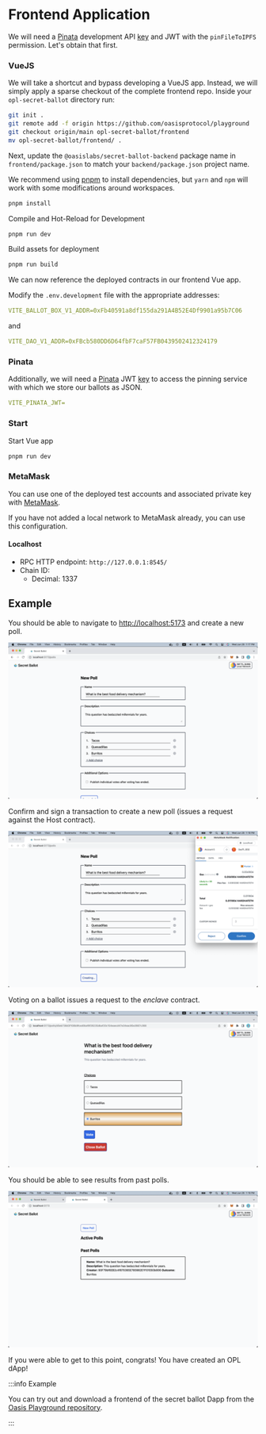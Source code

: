# Frontend Application

We will need a [Pinata](https://www.pinata.cloud) development API
[key](https://docs.pinata.cloud/docs/getting-started#2-generate-your-api-keys)
and JWT with the `pinFileToIPFS` permission. Let's obtain that first.

### VueJS

We will take a shortcut and bypass developing a VueJS app. Instead, we will
simply apply a sparse checkout of the complete frontend repo. Inside your
`opl-secret-ballot` directory run:

```sh
git init .
git remote add -f origin https://github.com/oasisprotocol/playground
git checkout origin/main opl-secret-ballot/frontend
mv opl-secret-ballot/frontend/ .
```

Next, update the `@oasislabs/secret-ballot-backend` package name in
`frontend/package.json` to match your `backend/package.json` project name.

We recommend using [pnpm](https://pnpm.io) to install dependencies, but `yarn`
and `npm` will work with some modifications around workspaces.

```sh
pnpm install
```

Compile and Hot-Reload for Development
```sh
pnpm run dev
```

Build assets for deployment
```sh
pnpm run build
```

We can now reference the deployed contracts in our frontend Vue app.

Modify the `.env.development` file with the appropriate addresses:
```yaml
VITE_BALLOT_BOX_V1_ADDR=0xFb40591a8df155da291A4B52E4Df9901a95b7C06
```
and
```yaml
VITE_DAO_V1_ADDR=0xFBcb580DD6D64fbF7caF57FB0439502412324179
```

### Pinata

Additionally, we will need a [Pinata](https://www.pinata.cloud) JWT
[key](https://docs.pinata.cloud/reference/datatestauthentication) to access the
pinning service with which we store our ballots as JSON.

```yaml
VITE_PINATA_JWT=
```

### Start

Start Vue app
```sh
pnpm run dev
```

### MetaMask

You can use one of the deployed test accounts and associated private key with
[MetaMask](https://metamask.io).

If you have not added a local network to MetaMask already, you can use this
configuration.

#### Localhost

* RPC HTTP endpoint: `http://127.0.0.1:8545/`
* Chain ID:
  * Decimal: 1337

## Example

You should be able to navigate to
[http://localhost:5173](http://localhost:5173) and create a new poll.

![Create a poll](../images/opl/create-poll.png)

Confirm and sign a transaction to create a new poll (issues a request against
the Host contract).

![Confirm new poll](../images/opl/confirm-new-poll.png)

Voting on a ballot issues a request to the *enclave* contract.

![Vote on ballot](../images/opl/vote-on-ballot.png)

You should be able to see results from past polls.

![See past proposals](../images/opl/past-dao-proposals.png)

If you were able to get to this point, congrats! You have created an OPL dApp!

:::info Example

You can try out and download a frontend of the secret ballot Dapp from the
[Oasis Playground repository][frontend-example].

:::

[frontend-example]: https://github.com/oasisprotocol/playground/tree/main/opl-secret-ballot/frontend
